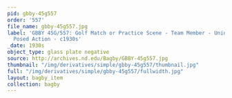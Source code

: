 ```yaml
---
pid: gbby-45g557
order: '557'
file_name: gbby-45g557.jpg
label: 'GBBY 45G/557: Golf Match or Practice Scene - Team Member - Unidentified -
  Posed Action - c1930s'
_date: 1930s
object_type: glass plate negative
source: http://archives.nd.edu/Bagby/GBBY-45g557.jpg
thumbnail: "/img/derivatives/simple/gbby-45g557/thumbnail.jpg"
full: "/img/derivatives/simple/gbby-45g557/fullwidth.jpg"
layout: bagby_item
collection: bagby
---
```

